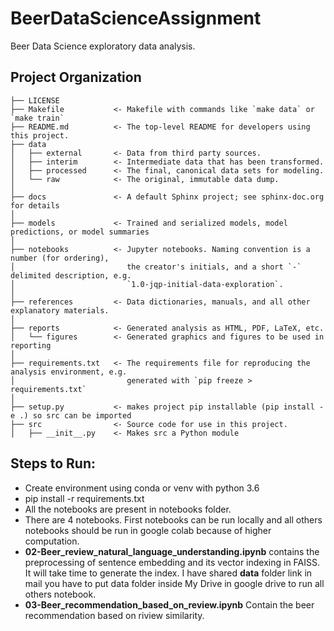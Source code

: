 # BeerDataScienceAssignment

Beer Data Science exploratory data analysis.

## Project Organization


    ├── LICENSE
    ├── Makefile           <- Makefile with commands like `make data` or `make train`
    ├── README.md          <- The top-level README for developers using this project.
    ├── data
    │   ├── external       <- Data from third party sources.
    │   ├── interim        <- Intermediate data that has been transformed.
    │   ├── processed      <- The final, canonical data sets for modeling.
    │   └── raw            <- The original, immutable data dump.
    │
    ├── docs               <- A default Sphinx project; see sphinx-doc.org for details
    │
    ├── models             <- Trained and serialized models, model predictions, or model summaries
    │
    ├── notebooks          <- Jupyter notebooks. Naming convention is a number (for ordering),
    │                         the creator's initials, and a short `-` delimited description, e.g.
    │                         `1.0-jqp-initial-data-exploration`.
    │
    ├── references         <- Data dictionaries, manuals, and all other explanatory materials.
    │
    ├── reports            <- Generated analysis as HTML, PDF, LaTeX, etc.
    │   └── figures        <- Generated graphics and figures to be used in reporting
    │
    ├── requirements.txt   <- The requirements file for reproducing the analysis environment, e.g.
    │                         generated with `pip freeze > requirements.txt`
    │
    ├── setup.py           <- makes project pip installable (pip install -e .) so src can be imported
    ├── src                <- Source code for use in this project.
    │   ├── __init__.py    <- Makes src a Python module
    
 
## Steps to Run:


* Create environment using conda or venv with python 3.6
* pip install -r requirements.txt
* All the notebooks are present in notebooks folder.
* There are 4 notebooks. First notebooks can be run locally and all others notebooks should be run 
  in google colab because of higher computation.
* **02-Beer_review_natural_language_understanding.ipynb** contains the preprocessing of sentence embedding and its vector
       indexing in FAISS. It will take time to generate the index. I have shared **data** folder link in mail you have to put
       data folder inside My Drive in google drive to run all others notebook.
* **03-Beer_recommendation_based_on_review.ipynb** Contain the beer recommendation based on riview similarity.
    
